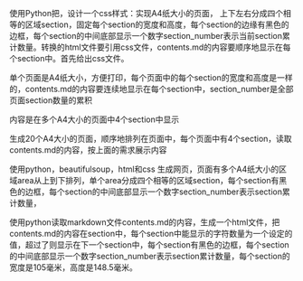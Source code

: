 使用Python把，设计一个css样式：实现A4纸大小的页面， 上下左右分成四个相等的区域section，固定每个section的宽度和高度，每个section的边缘有黑色的边框，每个section的中间底部显示一个数字section_number表示当前section累计数量。转换的html文件要引用css文件，contents.md的内容要顺序地显示在每个section中。首先给出css文件。


单个页面是A4纸大小，方便打印，每个页面中的每个section的宽度和高度是一样的，contents.md的内容要连续地显示在每个section中，section_number是全部页面section数量的累积


内容是在多个A4大小的页面中4个section中显示


生成20个A4大小的页面，顺序地排列在页面中，每个页面中有4个section，读取contents.md的内容，按上面的需求展示内容






使用python，beautifulsoup，html和css 生成网页，页面有多个A4纸大小的区域area从上到下排列，单个area分成四个相等的区域section，每个section有黑色的边框，每个section的中间底部显示一个数字section_number表示section累计数量，

使用python读取markdown文件contents.md的内容，生成一个html文件，把contents.md的内容在section中，每个section中能显示的字符数量为一个设定的值，超过了则显示在下一个section中，每个section有黑色的边框，每个section的中间底部显示一个数字section_number表示section累计数量，每个section的宽度是105毫米，高度是148.5毫米。